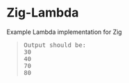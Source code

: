 # Zig-Lambda
Example Lambda implementation for Zig

> <pre>
> Output should be:
> 30
> 40
> 70
> 80
> </pre>

